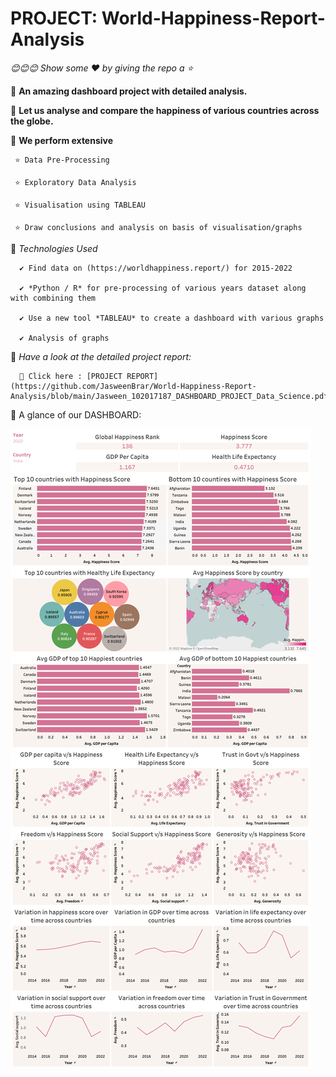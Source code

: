 # PROJECT: World-Happiness-Report-Analysis

*😊😊😊 Show some :heart: by giving the repo a ⭐*

💠 **An amazing dashboard project with detailed analysis.**

💠 **Let us analyse and compare the happiness of various countries across the globe.**

💠 **We perform extensive**

     ⭐ Data Pre-Processing
     
     ⭐ Exploratory Data Analysis
     
     ⭐ Visualisation using TABLEAU
     
     ⭐ Draw conclusions and analysis on basis of visualisation/graphs
   
💠 *Technologies Used*

      ✔️ Find data on (https://worldhappiness.report/) for 2015-2022
      
      ✔️ *Python / R* for pre-processing of various years dataset along with combining them
      
      ✔️ Use a new tool *TABLEAU* to create a dashboard with various graphs
      
      ✔️ Analysis of graphs
      
💠 *Have a look at the detailed project report:*

      🌼 Click here : [PROJECT REPORT](https://github.com/JasweenBrar/World-Happiness-Report-Analysis/blob/main/Jasween_102017187_DASHBOARD_PROJECT_Data_Science.pdf)
    
💠 A glance of our DASHBOARD:
   
   
![dashboard image](./images/dashboard_pic.png)











